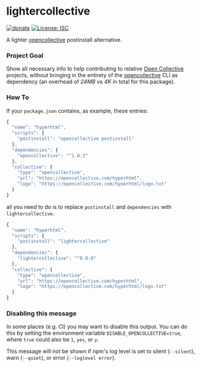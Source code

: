 # lightercollective

[![donate](https://img.shields.io/badge/$-donate-ff69b4.svg?maxAge=2592000&style=flat)](https://github.com/WebReflection/donate)
[![License: ISC](https://img.shields.io/badge/License-ISC-yellow.svg)](https://opensource.org/licenses/ISC)

A lighter [opencollective](https://github.com/opencollective/opencollective) postinstall alternative.

### Project Goal
Show all necessary info to help contributing to relative [Open Collective](https://opencollective.com) projects, without bringing in the entirety of the [opencollective](https://github.com/opencollective/opencollective-cli) CLI as dependency (an overhead of *24MB* vs *4K* in total for this package).

### How To
If your `package.json` contains, as example, these entries:
```js
{
  "name": "hyperhtml",
  "scripts": {
    "postinstall": "opencollective postinstall"
  },
  "dependencies": {
    "opencollective": "^1.0.3"
  },
  "collective": {
    "type": "opencollective",
    "url": "https://opencollective.com/hyperhtml",
    "logo": "https://opencollective.com/hyperhtml/logo.txt"
  }
}
```

all you need to do is to replace `postinstall` and `dependencies` with `lightercollective`.

```js
{
  "name": "hyperhtml",
  "scripts": {
    "postinstall": "lightercollective"
  },
  "dependencies": {
    "lightercollective": "^0.0.0"
  },
  "collective": {
    "type": "opencollective",
    "url": "https://opencollective.com/hyperhtml",
    "logo": "https://opencollective.com/hyperhtml/logo.txt"
  }
}
```

### Disabling this message
In some places (e.g. CI) you may want to disable this output. You can do this by setting the environment variable `DISABLE_OPENCOLLECTIVE=true`, where `true` could also be `1`, `yes`, or `y`.

This message will not be shown if npm's log level is set to silent (`--silent`), warn (`--quiet`), or error (`--loglevel error`).
